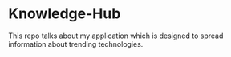 # Knowledge-Hub
This repo talks about my application which is designed to spread information about trending technologies.
